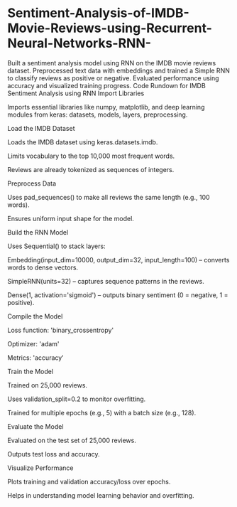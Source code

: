 # Sentiment-Analysis-of-IMDB-Movie-Reviews-using-Recurrent-Neural-Networks-RNN-
Built a sentiment analysis model using RNN on the IMDB movie reviews dataset. Preprocessed text data with embeddings and trained a Simple RNN to classify reviews as positive or negative. Evaluated performance using accuracy and visualized training progress.
Code Rundown for IMDB Sentiment Analysis using RNN
Import Libraries

Imports essential libraries like numpy, matplotlib, and deep learning modules from keras:
datasets, models, layers, preprocessing.

Load the IMDB Dataset

Loads the IMDB dataset using keras.datasets.imdb.

Limits vocabulary to the top 10,000 most frequent words.

Reviews are already tokenized as sequences of integers.

Preprocess Data

Uses pad_sequences() to make all reviews the same length (e.g., 100 words).

Ensures uniform input shape for the model.

Build the RNN Model

Uses Sequential() to stack layers:

Embedding(input_dim=10000, output_dim=32, input_length=100) – converts words to dense vectors.

SimpleRNN(units=32) – captures sequence patterns in the reviews.

Dense(1, activation='sigmoid') – outputs binary sentiment (0 = negative, 1 = positive).

Compile the Model

Loss function: 'binary_crossentropy'

Optimizer: 'adam'

Metrics: 'accuracy'

Train the Model

Trained on 25,000 reviews.

Uses validation_split=0.2 to monitor overfitting.

Trained for multiple epochs (e.g., 5) with a batch size (e.g., 128).

Evaluate the Model

Evaluated on the test set of 25,000 reviews.

Outputs test loss and accuracy.

Visualize Performance

Plots training and validation accuracy/loss over epochs.

Helps in understanding model learning behavior and overfitting.
